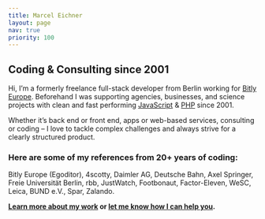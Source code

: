 ```yaml
---
title: Marcel Eichner
layout: page
nav: true
priority: 100
---
```

## Coding & Consulting since 2001

Hi, I’m a formerly freelance full-stack developer from Berlin working for [Bitly](https://bitly.com) [Europe](https://www.qr-code-generator.com). Beforehand I was supporting agencies, businesses, and science projects with clean and fast performing [JavaScript](project/#JavaScript) & [PHP](project/#PHP) since 2001.

Whether it’s back end or front end, apps or web-based services, consulting or coding – I love to tackle complex challenges and always strive for a clearly structured product. 

### Here are some of my references from 20+ years of coding:

Bitly Europe (Egoditor), 4scotty, Daimler AG, Deutsche Bahn, Axel Springer, Freie Universität Berlin, rbb, JustWatch, Footbonaut, Factor-Eleven, WeSC, Leica, BUND e.V., Spar, Zalando.

**[Learn more about my work](about) or [let me know how I can help you](./contact).**
